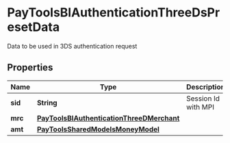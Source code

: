 

# PayToolsBlAuthenticationThreeDsPresetData

Data to be used in 3DS authentication request

## Properties

| Name | Type | Description | Notes |
|------------ | ------------- | ------------- | -------------|
|**sid** | **String** | Session Id with MPI |  [optional] |
|**mrc** | [**PayToolsBlAuthenticationThreeDMerchant**](PayToolsBlAuthenticationThreeDMerchant.md) |  |  [optional] |
|**amt** | [**PayToolsSharedModelsMoneyModel**](PayToolsSharedModelsMoneyModel.md) |  |  [optional] |



